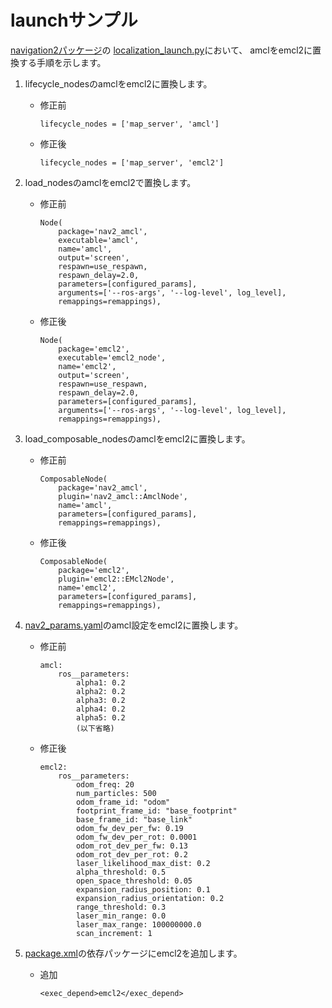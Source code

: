 # launchサンプル

[navigation2パッケージ](https://github.com/ros-planning/navigation2.git)の
[localization_launch.py](https://github.com/ros-planning/navigation2/blob/main/nav2_bringup/launch/localization_launch.py)において、
amclをemcl2に置換する手順を示します。

1. lifecycle_nodesのamclをemcl2に置換します。
    * 修正前
        ```
        lifecycle_nodes = ['map_server', 'amcl']
        ```
    * 修正後
        ```
        lifecycle_nodes = ['map_server', 'emcl2']
        ```

2. load_nodesのamclをemcl2で置換します。
    * 修正前
        ```
        Node(
            package='nav2_amcl',
            executable='amcl',
            name='amcl',
            output='screen',
            respawn=use_respawn,
            respawn_delay=2.0,
            parameters=[configured_params],
            arguments=['--ros-args', '--log-level', log_level],
            remappings=remappings),
        ```
    * 修正後
        ```
        Node(
            package='emcl2',
            executable='emcl2_node',
            name='emcl2',
            output='screen',
            respawn=use_respawn,
            respawn_delay=2.0,
            parameters=[configured_params],
            arguments=['--ros-args', '--log-level', log_level],
            remappings=remappings),
        ```

3. load_composable_nodesのamclをemcl2に置換します。
    * 修正前
        ```
        ComposableNode(
            package='nav2_amcl',
            plugin='nav2_amcl::AmclNode',
            name='amcl',
            parameters=[configured_params],
            remappings=remappings),
        ```
    * 修正後
        ```
        ComposableNode(
            package='emcl2',
            plugin='emcl2::EMcl2Node',
            name='emcl2',
            parameters=[configured_params],
            remappings=remappings),
        ```

4. [nav2_params.yaml](https://github.com/ros-planning/navigation2/blob/main/nav2_bringup/params/nav2_params.yaml)のamcl設定をemcl2に置換します。
    * 修正前
        ```
        amcl:
            ros__parameters:
                alpha1: 0.2
                alpha2: 0.2
                alpha3: 0.2
                alpha4: 0.2
                alpha5: 0.2
                (以下省略)
        ```
    * 修正後
        ```
        emcl2:
            ros__parameters:
                odom_freq: 20
                num_particles: 500
                odom_frame_id: "odom"
                footprint_frame_id: "base_footprint"
                base_frame_id: "base_link"
                odom_fw_dev_per_fw: 0.19
                odom_fw_dev_per_rot: 0.0001
                odom_rot_dev_per_fw: 0.13
                odom_rot_dev_per_rot: 0.2
                laser_likelihood_max_dist: 0.2
                alpha_threshold: 0.5
                open_space_threshold: 0.05
                expansion_radius_position: 0.1
                expansion_radius_orientation: 0.2
                range_threshold: 0.3
                laser_min_range: 0.0
                laser_max_range: 100000000.0
                scan_increment: 1
        ```

5. [package.xml](https://github.com/ros-planning/navigation2/blob/main/nav2_bringup/package.xml)の依存パッケージにemcl2を追加します。

    * 追加
        ```
        <exec_depend>emcl2</exec_depend>
        ```
